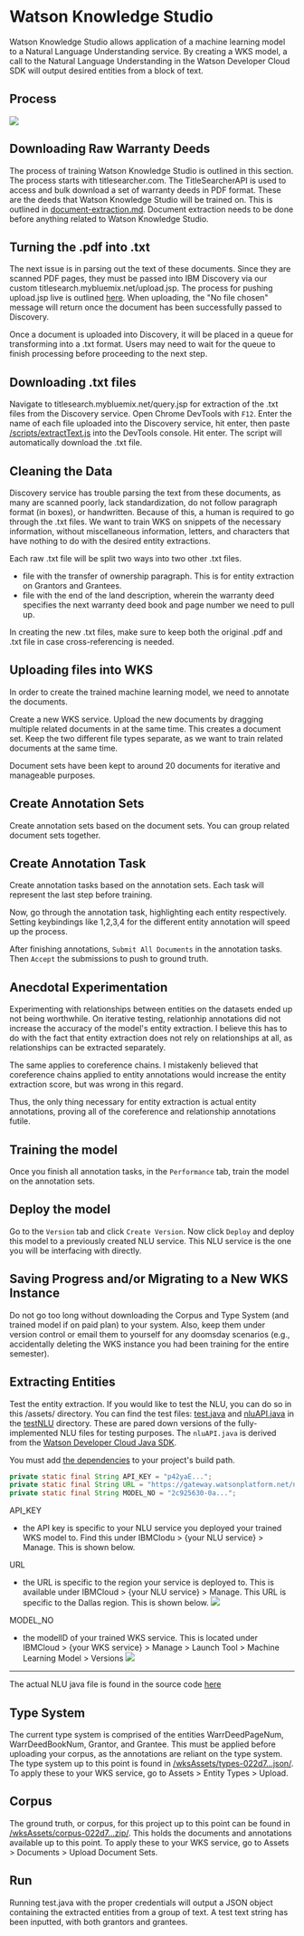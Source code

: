 # Watson Knowledge Studio
Watson Knowledge Studio allows application of a machine learning model to a Natural Language Understanding service. By creating a WKS model, a call to the Natural Language Understanding in the Watson Developer Cloud SDK will output desired entities from a block of text.

## Process
![](docs-images/process.png)
## Downloading Raw Warranty Deeds 
The process of training Watson Knowledge Studio is outlined in this section. The process starts with titlesearcher.com. The TitleSearcherAPI is used to access and bulk download a set of warranty deeds in PDF format. These are the deeds that Watson Knowledge Studio will be trained on. This is outlined in [document-extraction.md](document-extraction.md). Document extraction needs to be done before anything related to Watson Knowledge Studio. 

## Turning the .pdf into .txt
The next issue is in parsing out the text of these documents. Since they are scanned PDF pages, they must be passed into IBM Discovery via our custom titlesearch.mybluemix.net/upload.jsp. The process for pushing upload.jsp live is outlined [here](discovery.md). When uploading, the "No file chosen" message will return once the document has been successfully passed to Discovery.

Once a document is uploaded into Discovery, it will be placed in a queue for transforming into a .txt format. Users may need to wait for the queue to finish processing before proceeding to the next step. 

## Downloading .txt files
Navigate to titlesearch.mybluemix.net/query.jsp for extraction of the .txt files from the Discovery service. Open Chrome DevTools with ```F12```. Enter the name of each file uploaded into the Discovery service, hit enter, then paste [/scripts/extractText.js](scripts/extractText.js) into the DevTools console. Hit enter. The script will automatically download the .txt file.

## Cleaning the Data
Discovery service has trouble parsing the text from these documents, as many are scanned poorly, lack standardization, do not follow paragraph format (in boxes), or handwritten. Because of this, a human is required to go through the .txt files. We want to train WKS on snippets of the necessary information, without miscellaneous information, letters, and characters that have nothing to do with the desired entity extractions. 

Each raw .txt file will be split two ways into two other .txt files.
- file with the transfer of ownership paragraph. This is for entity extraction on Grantors and Grantees.
- file with the end of the land description, wherein the warranty deed specifies the next warranty deed book and page number we need to pull up. 

In creating the new .txt files, make sure to keep both the original .pdf and .txt file in case cross-referencing is needed. 

## Uploading files into WKS 
In order to create the trained machine learning model, we need to annotate the documents. 

Create a new WKS service. Upload the new documents by dragging multiple related documents in at the same time. This creates a document set. Keep the two different file types separate, as we want to train related documents at the same time. 

Document sets have been kept to around 20 documents for iterative and manageable purposes. 

## Create Annotation Sets
Create annotation sets based on the document sets. You can group related document sets together.

## Create Annotation Task
Create annotation tasks based on the annotation sets. Each task will represent the last step before training. 

Now, go through the annotation task, highlighting each entity respectively. Setting keybindings like 1,2,3,4 for the different entity annotation will speed up the process. 

After finishing annotations, ```Submit All Documents``` in the annotation tasks. Then ```Accept``` the submissions to push to ground truth.

## Anecdotal Experimentation
Experimenting with relationships between entities on the datasets ended up not being worthwhile. On iterative testing, relationhip annotations did not increase the accuracy of the model's entity extraction. I believe this has to do with the fact that entity extraction does not rely on relationships at all, as relationships can be extracted separately. 

The same applies to coreference chains. I mistakenly believed that coreference chains applied to entity annotations would increase the entity extraction score, but was wrong in this regard. 

Thus, the only thing necessary for entity extraction is actual entity annotations, proving all of the coreference and relationship annotations futile. 

## Training the model
Once you finish all annotation tasks, in the ```Performance``` tab, train the model on the annotation sets. 

## Deploy the model
Go to the ```Version``` tab and click ```Create Version```. Now click ```Deploy``` and deploy this model to a previously created NLU service. This NLU service is the one you will be interfacing with directly. 

## Saving Progress and/or Migrating to a New WKS Instance 
Do not go too long without downloading the Corpus and Type System (and trained model if on paid plan) to your system. Also, keep them under version control or email them to yourself for any doomsday scenarios (e.g., accidentally deleting the WKS instance you had been training for the entire semester).

## Extracting Entities
Test the entity extraction. If you would like to test the NLU, you can do so in this /assets/ directory. You can find the  test files: [test.java](testNLU/test.java) and [nluAPI.java](testNLU/nluAPI.java) in the [testNLU](testNLU/) directory. These are pared down versions of the fully-implemented NLU files for testing purposes. The ```nluAPI.java``` is derived from the [Watson Developer Cloud Java SDK](https://github.com/watson-developer-cloud/java-sdk/tree/master/natural-language-understanding). 

You must add [the dependencies](https://github.com/watson-developer-cloud/java-sdk#jar) to your project's build path. 

```java
private static final String API_KEY = "p42yaE...";
private static final String URL = "https://gateway.watsonplatform.net/natural-language-understanding/api/";
private static final String MODEL_NO = "2c925630-0a...";
```

API_KEY
- the API key is specific to your NLU service you deployed your trained WKS model to. Find this under IBMClodu > {your NLU service} > Manage. This is shown below.

URL
- the URL is specific to the region your service is deployed to. This is available under IBMCloud > {your NLU service} > Manage. This URL is specific to the Dallas region. This is shown below.
![](docs-images/nluCredentials.png)

MODEL_NO
- the modelID of your trained WKS service. This is located under IBMCloud > {your WKS service} > Manage > Launch Tool > Machine Learning Model > Versions 
![](docs-images/modelID.png)

---

The actual NLU java file is found in the source code [here](/src/main/java/com/seniordesign/titlesearch/NaturalLanguageUnderstandingAPI.java)

## Type System
The current type system is comprised of the entities WarrDeedPageNum, WarrDeedBookNum, Grantor, and Grantee. This must be applied before uploading your corpus, as the annotations are reliant on the type system. The type system up to this point is found in [/wksAssets/types-022d7...json/](wksAssets/types-0222d720-55da-11e9-82c6-f3924b275be3.json). To apply these to your WKS service, go to Assets > Entity Types > Upload.

## Corpus
The ground truth, or corpus, for this project up to this point can be found in [/wksAssets/corpus-022d7...zip/](wksAssets/corpus-0222d720-55da-11e9-82c6-f3924b275be3.zip). This holds the documents and annotations available up to this point. To apply these to your WKS service, go to Assets > Documents > Upload Document Sets.

## Run
Running test.java with the proper credentials will output a JSON object containing the extracted entities from a group of text. A test text string has been inputted, with both grantors and grantees.


